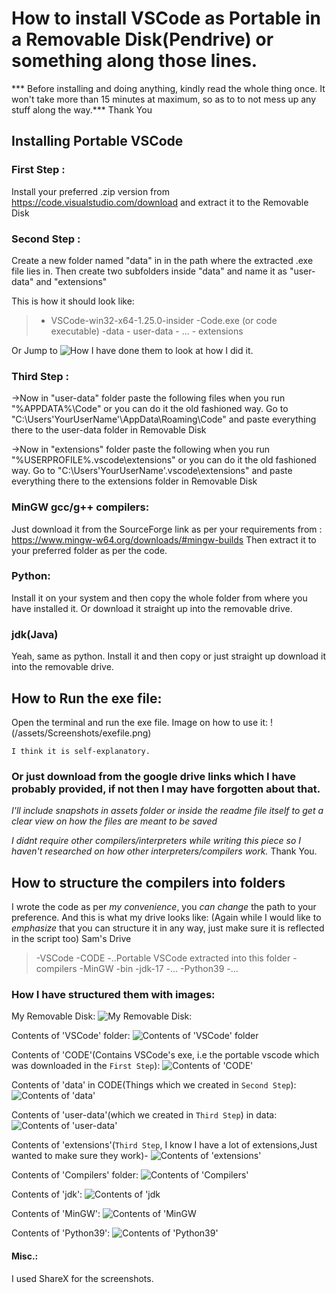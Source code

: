 # How to install VSCode as Portable in a Removable Disk(Pendrive) or something along those lines.

*** Before installing and doing anything, kindly read the whole thing once. It won't take more than 15 minutes at maximum, so as to to not mess up any stuff along the way.*** Thank You

## Installing Portable VSCode
### First Step : 
Install your preferred .zip version from https://code.visualstudio.com/download and extract it to the Removable Disk


### Second Step :
Create a new folder named "data" in  in the path where the extracted .exe file lies in.
Then create two subfolders inside "data" and name it as "user-data" and "extensions"

This is how it should look like:
>- VSCode-win32-x64-1.25.0-insider
>    -Code.exe (or code executable)
>    -data
>       - user-data
>          - ...
>       - extensions
 
Or Jump to 
![How I have done them](###-How-I-have-structured-them-with-images: ) to look at how I did it.


### Third Step :
->Now in "user-data" folder paste the following files when you run "%APPDATA%\Code" or you can do it the old fashioned way. 
Go to "C:\Users\'YourUserName'\AppData\Roaming\Code" and paste everything there to the user-data folder in Removable Disk

->Now in "extensions" folder paste the following when you run "%USERPROFILE%\.vscode\extensions" or you can do it the old fashioned way. 
Go to "C:\Users\'YourUserName'\.vscode\extensions" and paste everything there to the extensions folder in Removable Disk


### MinGW gcc/g++ compilers:
Just download it from the SourceForge link as per your requirements from : https://www.mingw-w64.org/downloads/#mingw-builds
Then extract it to your preferred folder as per the code.

### Python:
Install it on your system and then copy the whole folder from where you have installed it. Or download it straight up into the removable drive.

### jdk(Java)
Yeah, same as python. Install it and then copy or just straight up download it into the removable drive.


## How to Run the exe file:
Open the terminal and run the exe file.
Image on how to use it:
!(/assets/Screenshots/exefile.png)

`I think it is self-explanatory.`


### Or just download from the google drive links which I have probably provided, if not then I may have forgotten about that.


*I'll include snapshots in assets folder or inside the readme file itself to get a clear view on how the files are meant to be saved*

*I didnt require other compilers/interpreters while writing this piece so I haven't researched on how other interpreters/compilers work.* Thank You.

## How to structure the compilers into folders
I wrote the code as per *my convenience*, you *can change* the path to your preference.
And this is what my drive looks like:
(Again while I would like to *emphasize* that you can structure it in any way, just make sure it is reflected in the script too)
Sam's Drive
>-VSCode
>    -CODE
>       -..Portable VSCode extracted into this folder
>    -compilers
>       -MinGW
>          -bin
>       -jdk-17
>          -...
>       -Python39
>          -...


### How I have structured them with images:
My Removable Disk:
![My Removable Disk:](/assets/Screenshots/1.Drive.png)

Contents of 'VSCode' folder:
![Contents of 'VSCode' folder](/assets/Screenshots/2.0.VSCode.png)

Contents of 'CODE'(Contains VSCode's exe, i.e the portable vscode which was downloaded in the `First Step`):
![Contents of 'CODE'](/assets/Screenshots/2.1.0.CODE.png)

Contents of 'data' in CODE(Things which we created in `Second Step`):
![Contents of 'data'](/assets/Screenshots/2.1.1.0.VSCode_data)

Contents of 'user-data'(which we created in `Third Step`) in data:
![Contents of 'user-data'](/assets/Screenshots/2.1.1.1.data_user-data.png)

Contents of 'extensions'(`Third Step`, I know I have a lot of extensions,Just wanted to make sure they work)-
![Contents of 'extensions'](/assets/Screenshots/2.1.1.2.Code_Extensions.png)

Contents of 'Compilers' folder:
![Contents of 'Compilers'](/assets/Screenshots/2.2.0.Compilers.png)

Contents of 'jdk':
![Contents of 'jdk](/assets/Screenshots/2.2.1.jdk.png)

Contents of 'MinGW':
![Contents of 'MinGW](/assets/Screenshots/2.2.2.MinGW.png)

Contents of 'Python39':
![Contents of 'Python39'](/assets/Screenshots/2.2.3.Python.png)

#### Misc.:
I used ShareX for the screenshots.
